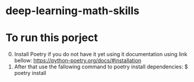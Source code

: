 # deep-learning-math-skills


# To run this porject
0. Install Poetry if you do not have it yet using it documentation using link bellow:
    https://python-poetry.org/docs/#installation
1. After that use the fallowing command to poetry install dependencies:
    $ poetry install
